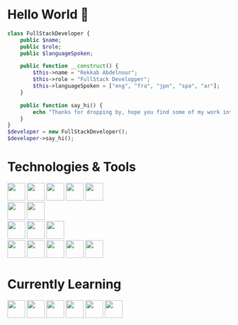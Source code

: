 <h1> Hello World 👋</h1>

```php
class FullStackDeveloper {
    public $name;
    public $role;
    public $languageSpoken;

    public function __construct() {
        $this->name = "Rekkab Abdelnour";
        $this->role = "FullStack Developper";
        $this->languageSpoken = ["eng", "fra", "jpn", "spa", "ar"];
    }

    public function say_hi() {
        echo "Thanks for dropping by, hope you find some of my work interesting.";
    }
}
$developer = new FullStackDeveloper();
$developer->say_hi();
```

<h1> Technologies & Tools </h1>  
<div style="display: inline-block;">
    <img width="40px" src="https://cdn.jsdelivr.net/gh/devicons/devicon@latest/icons/php/php-original.svg"/>
    <img width="40px" src="https://cdn.jsdelivr.net/gh/devicons/devicon@latest/icons/html5/html5-original.svg" />
    <img width="40px" src="https://cdn.jsdelivr.net/gh/devicons/devicon@latest/icons/css3/css3-original.svg" />
    <img width="40px" src="https://cdn.jsdelivr.net/gh/devicons/devicon@latest/icons/javascript/javascript-original.svg" />
    <img width="40px" src="https://cdn.jsdelivr.net/gh/devicons/devicon@latest/icons/react/react-original.svg" />   
</div>
<br>
<div style="display: inline-block;">
<img width="40px" src="https://cdn.jsdelivr.net/gh/devicons/devicon@latest/icons/mysql/mysql-original-wordmark.svg" />
<img width="40px"  src="https://cdn.jsdelivr.net/gh/devicons/devicon@latest/icons/postgresql/postgresql-original-wordmark.svg" />

</div>
    <br>
<div style="display: inline-block;">
<img width="40px" src="https://cdn.jsdelivr.net/gh/devicons/devicon@latest/icons/python/python-original.svg" />
<img width="40px" src="https://cdn.jsdelivr.net/gh/devicons/devicon@latest/icons/java/java-original.svg" />
<img width="40px" src="https://cdn.jsdelivr.net/gh/devicons/devicon@latest/icons/c/c-original.svg" />
          
</div>    

<br>

<div style="display: inline-block;">
<img width="40px" src="https://cdn.jsdelivr.net/gh/devicons/devicon@latest/icons/bash/bash-original.svg" />
<img width="40px" src="https://cdn.jsdelivr.net/gh/devicons/devicon@latest/icons/linux/linux-original.svg" />
<img width="40px" src="https://cdn.jsdelivr.net/gh/devicons/devicon@latest/icons/git/git-original.svg" />
<img width="40px" src="https://cdn.jsdelivr.net/gh/devicons/devicon@latest/icons/github/github-original.svg" />
<img width="40px" src="https://cdn.jsdelivr.net/gh/devicons/devicon@latest/icons/gitlab/gitlab-original.svg" />

</div>   
          
<h1> Currently Learning </h1>  
<div style="display: inline-block;">
<img width="40px" src="https://cdn.jsdelivr.net/gh/devicons/devicon@latest/icons/threejs/threejs-original.svg" />
<img width="40px" src="https://cdn.jsdelivr.net/gh/devicons/devicon@latest/icons/nodejs/nodejs-original.svg" />     
<img width="40px"  src="https://cdn.jsdelivr.net/gh/devicons/devicon@latest/icons/angular/angular-original.svg" />
<img width="40px" src="https://cdn.jsdelivr.net/gh/devicons/devicon@latest/icons/csharp/csharp-original.svg" />
<img width="40px" src="https://cdn.jsdelivr.net/gh/devicons/devicon@latest/icons/unity/unity-original.svg" />
<img width="40px"src="https://cdn.jsdelivr.net/gh/devicons/devicon@latest/icons/symfony/symfony-original.svg" />
</div>
